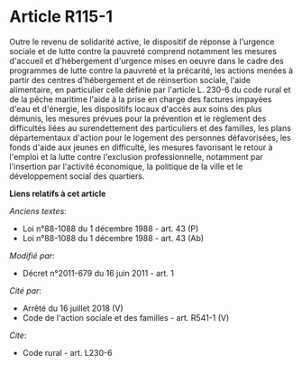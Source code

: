 # Article R115-1

Outre le revenu de solidarité active, le dispositif de réponse à l'urgence sociale et de lutte contre la pauvreté comprend
notamment les mesures d'accueil et d'hébergement d'urgence mises en oeuvre dans le cadre des programmes de lutte contre la
pauvreté et la précarité, les actions menées à partir des centres d'hébergement et de réinsertion sociale, l'aide
alimentaire, en particulier celle définie par l'article L. 230-6 du code rural et de la pêche maritime l'aide à la prise en
charge des factures impayées d'eau et d'énergie, les dispositifs locaux d'accès aux soins des plus démunis, les mesures
prévues pour la prévention et le règlement des difficultés liées au surendettement des particuliers et des familles, les
plans départementaux d'action pour le logement des personnes défavorisées, les fonds d'aide aux jeunes en difficulté, les
mesures favorisant le retour à l'emploi et la lutte contre l'exclusion professionnelle, notamment par l'insertion par
l'activité économique, la politique de la ville et le développement social des quartiers.

**Liens relatifs à cet article**

_Anciens textes_:

  - Loi n°88-1088 du 1 décembre 1988 - art. 43 (P)
  - Loi n°88-1088 du 1 décembre 1988 - art. 43 (Ab)

_Modifié par_:

  - Décret n°2011-679 du 16 juin 2011 - art. 1

_Cité par_:

  - Arrêté du 16 juillet 2018 (V)
  - Code de l'action sociale et des familles - art. R541-1 (V)

_Cite_:

  - Code rural - art. L230-6
